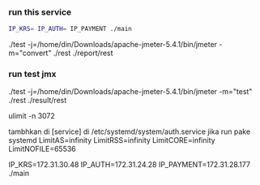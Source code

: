 ### run this service
``` bash
IP_KRS= IP_AUTH= IP_PAYMENT ./main
```


./test -j=/home/din/Downloads/apache-jmeter-5.4.1/bin/jmeter -m="convert" ./rest ./report/rest

### run test jmx
./test -j=/home/din/Downloads/apache-jmeter-5.4.1/bin/jmeter -m="test" ./rest ./result/rest


ulimit -n 3072 


tambhkan di [service] di /etc/systemd/system/auth.service jika run pake systemd
LimitAS=infinity
LimitRSS=infinity
LimitCORE=infinity
LimitNOFILE=65536



IP_KRS=172.31.30.48 IP_AUTH=172.31.24.28 IP_PAYMENT=172.31.28.177 ./main 